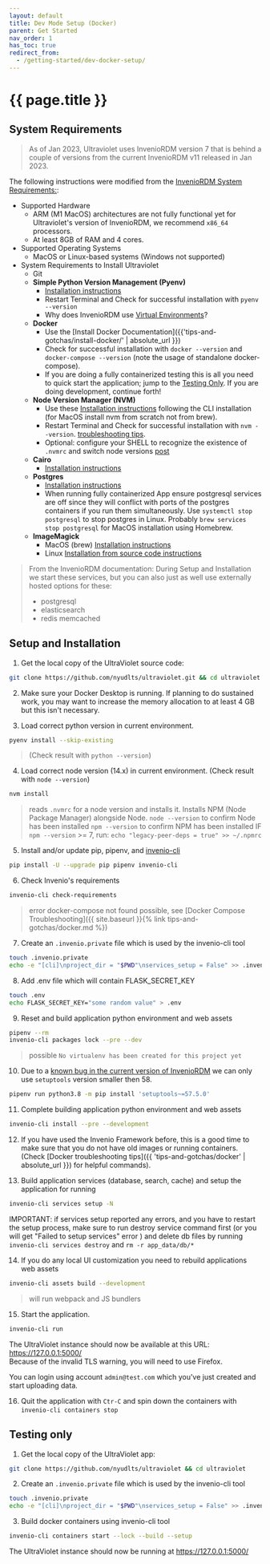 ```yaml
---
layout: default
title: Dev Mode Setup (Docker)
parent: Get Started
nav_order: 1
has_toc: true
redirect_from:
  - /getting-started/dev-docker-setup/
---
```

# {{ page.title }}

## System Requirements

> As of Jan 2023, Ultraviolet uses InvenioRDM version 7 that is behind a couple of versions from the current InvenioRDM v11 released in Jan 2023.

The following instructions were modified from the [InvenioRDM System Requirements:](https://inveniordm.docs.cern.ch/install/requirements/):

- Supported Hardware
  + ARM (M1 MacOS) architectures are not fully functional yet for Ultraviolet's version of InvenioRDM, we recommend `x86_64` processors.
  + At least 8GB of RAM and 4 cores.
- Supported Operating Systems
  - MacOS or Linux-based systems (Windows not supported)
- System Requirements to Install Ultraviolet
  - Git
  - **Simple Python Version Management (Pyenv)**
    + [Installation instructions](https://github.com/pyenv/pyenv#installation)
    + Restart Terminal and Check for successful installation with `pyenv --version`
    + Why does InvenioRDM use [Virtual Environments](https://inveniordm.docs.cern.ch/install/requirements/#python-virtual-environments)?
  - **Docker**
    + Use the [Install Docker Documentation]({{'tips-and-gotchas/install-docker/' | absolute_url }})
    + Check for successful installation with `docker --version` and `docker-compose --version` (note the usage of standalone docker-compose).
    + If you are doing a fully containerized testing this is all you need to quick start the application; jump to the [Testing Only](#testing-only). If you are doing development, continue forth!
  - **Node Version Manager (NVM)**
    + Use these [Installation instructions](https://github.com/nvm-sh/nvm#installing-and-updating) following the CLI installation (for MacOS install nvm from scratch not from brew).
    + Restart Terminal and Check for successful installation with `nvm --version`. [troubleshooting tips](https://github.com/nvm-sh/nvm#troubleshooting-on-linux). 
    + Optional: configure your SHELL to recognize the existence of `.nvmrc` and switch node versions [post](https://medium.com/allenhwkim/bash-profile-for-git-and-nodejs-users-15d3fbc301f0) 
  - **Cairo**
    + [Installation instructions](https://invenio-formatter.readthedocs.io/en/latest/installation.html)
  - **Postgres**
    + [Installation instructions](http://postgresguide.com/setup/install.html)
    + When running fully containerized App ensure postgresql services are off since they will conflict with ports of the postgres containers if you run them simultaneously. Use `systemctl stop postgresql` to stop postgres in Linux. Probably `brew services stop postgresql` for MacOS installation using Homebrew.
  - **ImageMagick**
    + MacOS (brew) [Installation instructions](https://imagemagick.org/script/download.php#macosx)
    + Linux [Installation from source code instructions](https://imagemagick.org/script/download.php#linux)

> From the InvenioRDM documentation: During Setup and Installation we start these services, but you can also just as well use externally hosted options for these:
> - postgresql
> - elasticsearch
> - redis memcached

## Setup and Installation

1. Get the local copy of the UltraViolet source code:
  ```sh
  git clone https://github.com/nyudlts/ultraviolet.git && cd ultraviolet
  ```
2. Make sure your Docker Desktop is running. If planning to do sustained work, you may want to increase the memory allocation to at least 4 GB but this isn't necessary.

3. Load correct python version in current environment. 
  ```sh
  pyenv install --skip-existing
  ```
  > (Check result with `python --version`)

4. Load correct node version (14.x) in current environment. (Check result with `node --version`)
  ```sh
  nvm install
  ```
  > reads `.nvmrc` for a node version and installs it. Installs NPM (Node Package Manager) alongside Node.
  > `node --version` to confirm Node has been installed
  > `npm --version` to confirm NPM has been installed
  > IF `npm --version` >= 7, run: `echo "legacy-peer-deps = true" >> ~/.npmrc`

5. Install and/or update pip, pipenv, and [invenio-cli](https://invenio-cli.readthedocs.io/en/latest/)
  ```sh
  pip install -U --upgrade pip pipenv invenio-cli
  ```

6. Check Invenio's requirements
  ```sh
  invenio-cli check-requirements
  ```
  > error docker-compose not found possible, see [Docker Compose Troubleshooting]({{ site.baseurl }}{% link tips-and-gotchas/docker.md %})

7. Create an `.invenio.private` file which is used by the invenio-cli tool
  ```sh
  touch .invenio.private
  echo -e "[cli]\nproject_dir = "$PWD"\nservices_setup = False" >> .invenio.private
  ```

8. Add .env file which will contain FLASK_SECRET_KEY
  ```sh
  touch .env
  echo FLASK_SECRET_KEY="some random value" > .env
  ```

9. Reset and build application python environment and web assets
  ```sh
  pipenv --rm
  invenio-cli packages lock --pre --dev
  ```
  > possible `No virtualenv has been created for this project yet`

10. Due to a [known bug in the current version of InvenioRDM](https://github.com/inveniosoftware/invenio-files-rest/issues/264) we can only use `setuptools` version smaller then 58.
  ```sh
  pipenv run python3.8 -m pip install 'setuptools~=57.5.0'
  ```

11. Complete building application python environment and web assets
  ```sh
  invenio-cli install --pre --development
  ```

12. If you have used the Invenio Framework before, this is a good time to make sure that you do not have old images or running containers. (Check [Docker troubleshooting tips]({{ 'tips-and-gotchas/docker' | absolute_url }}) for helpful commands).

13. Build application services (database, search, cache) and setup the application for running
  ```sh
  invenio-cli services setup -N
  ```
  IMPORTANT: if services setup reported any errors, and you have to restart the setup process, make sure to run
  destroy service command first (or you will get "Failed to setup services" error ) and delete db files by running `invenio-cli services destroy` and `rm -r app_data/db/*`

14. If you do any local UI customization you need to rebuild applications web assets
  ```sh
  invenio-cli assets build --development
  ```
  > will run webpack and JS bundlers 

15. Start the application.
  ```sh
  invenio-cli run
  ```

  The UltraViolet instance should now be available at this URL: <https://127.0.0.1:5000/>  
  Because of the invalid TLS warning, you will need to use Firefox.

  You can login using account `admin@test.com` which you've just created and start uploading data.

16. Quit the application with `Ctr-C` and spin down the containers with `invenio-cli containers stop`

## Testing only

1. Get the local copy of the UltraViolet app:
  ```sh
  git clone https://github.com/nyudlts/ultraviolet && cd ultraviolet
  ```
2. Create an `.invenio.private` file which is used by the invenio-cli tool
  ```sh
  touch .invenio.private
  echo -e "[cli]\nproject_dir = "$PWD"\nservices_setup = False" >> .invenio.private
  ```

3. Build docker containers using invenio-cli tool
  ```sh
  invenio-cli containers start --lock --build --setup
  ```
  The UltraViolet instance should now be running at <https://127.0.0.1:5000/>
